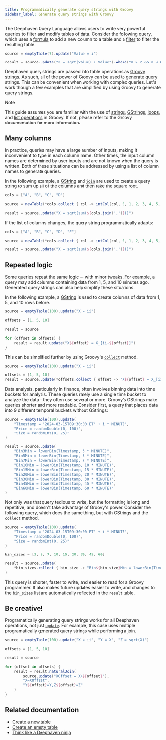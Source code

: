 ```yaml
---
title: Programmatically generate query strings with Groovy
sidebar_label: Generate query strings with Groovy
---
```


The Deephaven Query Language allows users to write very powerful queries to filter and modify tables of data. Consider the following query, which uses a [formula](./formulas.md) to add a new column to a table and a [filter](./filters.md) to filter the resulting table.

```groovy order=result,source
source = emptyTable(7).update("Value = i")

result = source.update("X = sqrt(Value) + Value").where("X > 2 && X < 8")
```

Deephaven query strings are passed into table operations as [Groovy strings](https://groovy-lang.org/syntax.html#_string_literals). As such, all of the power of Groovy can be used to generate query strings. This can be convenient when working with complex queries. Let's work though a few examples that are simplified by using Groovy to generate query strings.

> [!NOTE]
> This guide assumes you are familiar with the use of [strings](https://groovy-lang.org/syntax.html#_string_literals), [GStrings](https://groovy-lang.org/syntax.html#_gstring), [loops](https://groovy-lang.org/syntax.html#_looping_structures), and [list operations](https://groovy-lang.org/syntax.html#_lists) in Groovy. If not, please refer to the Groovy documentation for more information.

## Many columns

In practice, queries may have a large number of inputs, making it inconvenient to type in each column name. Other times, the input column names are determined by user inputs and are not known when the query is written. Both of these situations can be addressed by using a list of column names to generate queries.

In the following example, a [GString](https://groovy-lang.org/syntax.html#_gstring) and [`join`](https://groovy-lang.org/groovy-dev-kit.html#_working_with_collections) are used to create a query string to sum up all of the columns and then take the square root.

```groovy order=result,source
cols = ["A", "B", "C", "D"]

source = newTable(*cols.collect { col -> intCol(col, 0, 1, 2, 3, 4, 5, 6) })

result = source.update("X = sqrt(sum(${cols.join(',')}))")
```

If the list of columns changes, the query string programmatically adapts:

```groovy order=result,source
cols = ["A", "B", "C", "D", "E"]

source = newTable(*cols.collect { col -> intCol(col, 0, 1, 2, 3, 4, 5, 6) })

result = source.update("X = sqrt(sum(${cols.join(',')}))")
```

## Repeated logic

Some queries repeat the same logic -- with minor tweaks. For example, a query may add columns containing data from 1, 5, and 10 minutes ago. Generated query strings can also help simplify these situations.

In the following example, a [GString](https://groovy-lang.org/syntax.html#_gstring) is used to create columns of data from 1, 5, and 10 rows before.

```groovy order=result,source
source = emptyTable(100).update("X = ii")

offsets = [1, 5, 10]

result = source

for (offset in offsets) {
    result = result.update("X${offset} = X_[ii-${offset}]")
}
```

This can be simplified further by using Groovy's [`collect`](https://groovy-lang.org/groovy-dev-kit.html#_working_with_collections) method.

```groovy order=result,source
source = emptyTable(100).update("X = ii")

offsets = [1, 5, 10]
result = source.update(*offsets.collect { offset -> "X${offset} = X_[ii-${offset}]" })
```

Data analysis, particularly in finance, often involves binning data into time buckets for analysis. These queries rarely use a single time bucket to analyze the data - they often use several or more. Groovy's GStrings make queries shorter and more readable. Consider first, a query that places data into 9 different temporal buckets without GStrings:

```groovy order=result,source
source = emptyTable(100).update(
    "Timestamp = '2024-03-15T09:30:00 ET' + i * MINUTE",
    "Price = randomDouble(0, 100)",
    "Size = randomInt(0, 25)"
)

result = source.update(
    "Bin3Min = lowerBin(Timestamp, 3 * MINUTE)",
    "Bin5Min = lowerBin(Timestamp, 5 * MINUTE)",
    "Bin7Min = lowerBin(Timestamp, 7 * MINUTE)",
    "Bin10Min = lowerBin(Timestamp, 10 * MINUTE)",
    "Bin15Min = lowerBin(Timestamp, 15 * MINUTE)",
    "Bin20Min = lowerBin(Timestamp, 20 * MINUTE)",
    "Bin30Min = lowerBin(Timestamp, 30 * MINUTE)",
    "Bin45Min = lowerBin(Timestamp, 45 * MINUTE)",
    "Bin60Min = lowerBin(Timestamp, 60 * MINUTE)"
)
```

Not only was that query tedious to write, but the formatting is long and repetitive, and doesn't take advantage of Groovy's power. Consider the following query, which does the same thing, but with GStrings and the `collect` method.

```groovy order=result,source
source = emptyTable(100).update(
    "Timestamp = '2024-03-15T09:30:00 ET' + i * MINUTE",
    "Price = randomDouble(0, 100)",
    "Size = randomInt(0, 25)"
)

bin_sizes = [3, 5, 7, 10, 15, 20, 30, 45, 60]

result = source.update(
    *bin_sizes.collect { bin_size -> "Bin${bin_size}Min = lowerBin(Timestamp, ${bin_size} * MINUTE)" }
)
```

This query is shorter, faster to write, and easier to read for a Groovy programmer. It also makes future updates easier to write, and changes to the `bin_sizes` list are automatically reflected in the `result` table.

## Be creative!

Programatically generating query strings works for all Deephaven operations, not just [`update`](../reference/table-operations/select/update.md). For example, this case uses multiple programatically generated query strings while performing a join.

```groovy order=result,source
source = emptyTable(100).update("X = ii", "Y = X", "Z = sqrt(X)")

offsets = [1, 5, 10]

result = source

for (offset in offsets) {
    result = result.naturalJoin(
        source.update("XOffset = X+${offset}"),
        "X=XOffset",
        "Y${offset}=Y,Z${offset}=Z"
    )
}
```

## Related documentation

<!--TODO: add links when https://deephaven.atlassian.net/jira/software/projects/DOC/boards/8?selectedIssue=DOC-905 is complete
- [Built-in query language constants]
- [Built-in query language variables]
- [Built-in query language functions]
- [Formulas in query strings]
- [Filters]
- [Operators]
- [Groovy variables]
- [Groovy functions]
- [Groovy classes]
-->

- [Create a new table](./new-and-empty-table.md#newtable)
- [Create an empty table](./new-and-empty-table.md#emptytable)
- [Think like a Deephaven ninja](../conceptual/ninja.md)
